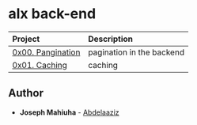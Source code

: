 # alx back-end

| Project | Description |
| :--- | :---|
| [0x00. Pangination ](./0x00-pagination) |  pagination in the backend |
| [0x01. Caching ](./0x01-caching) | caching |


## Author

- **Joseph Mahiuha** - [Abdelaaziz](https://github.com/amxsupport)
